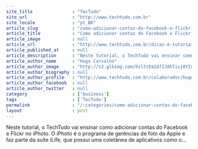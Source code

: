 ```yaml
---
site_title               : "TecTudo"
site_url                 : "http://www.techtudo.com.br"
site_locale              : "pt_BR"
article_slug             : "como-adicionar-contas-do-facebook-e-flickr-no-iphoto"
article_title            : "Como adicionar contas do Facebook e Flickr no iPhoto"
article_image            : null
article_url              : "http://www.techtudo.com.br/dicas-e-tutoriais/noticia/2010/12/como-adicionar-contas-do-facebook-e-flickr-no-iphoto.html"
article_published_at     : null
article_description      : "Neste tutorial, o TechTudo vai ensinar como adicionar contas do Facebook e Flickr no iPhoto. O iPhoto é o programa de gerências de foto da Apple e faz parte da suíte iLife, que possui uma coletânea de aplicativos como o..."
article_author_name      : "Hugo Carvalho"
article_author_image     : "http://s2.glbimg.com/ksl5tEm2dfIJAhfisj0YInXZ6G0=/30x30/s2.glbimg.com/FegV-KO6XSUs6EK2vuN5Na7ZA2w=/140x140/s.glbimg.com/po/tt2/f/original/2013/11/12/hugo_carvalho_colab.png"
article_author_biography : null
article_author_profile   : "http://www.techtudo.com.br/colaborador/hugo-carvalho.html"
article_author_facebook  : null
article_author_twitter   : null
category                 : ['business']
tags                     : ['TecTudo']
permalink                : "/:categories/como-adicionar-contas-do-facebook-e-flickr-no-iphoto/"
layout                   : post
---
```


Neste tutorial, o TechTudo vai ensinar como adicionar contas do Facebook e Flickr no iPhoto. O iPhoto é o programa de gerências de foto da Apple e faz parte da suíte iLife, que possui uma coletânea de aplicativos como o...
